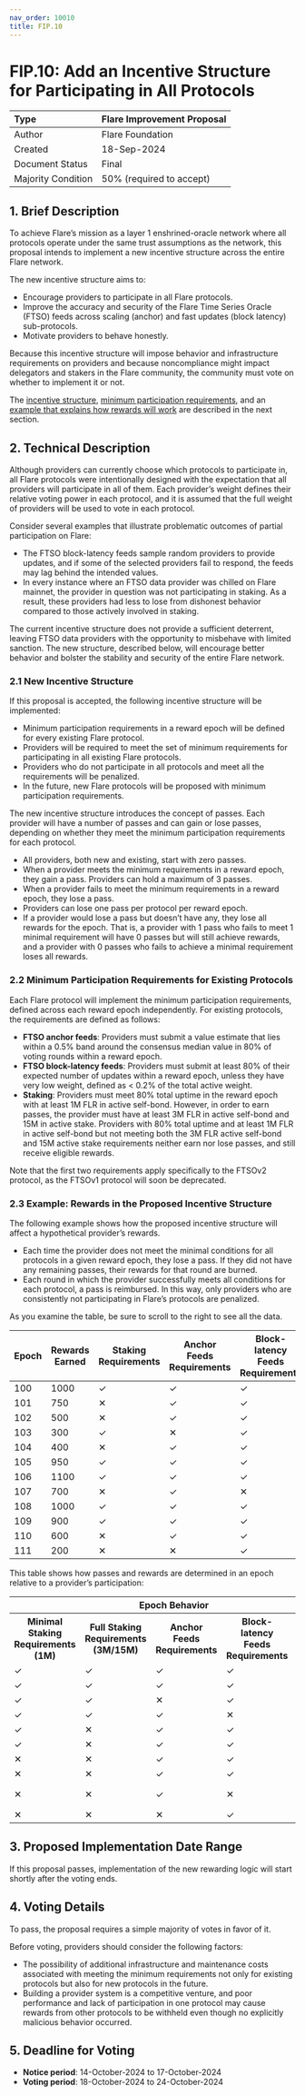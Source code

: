 ```yaml
---
nav_order: 10010
title: FIP.10
---
```


# FIP.10: Add an Incentive Structure for Participating in All Protocols

| Type               | Flare Improvement Proposal |
| :----------------- | :------------------------- |
| Author             | Flare Foundation           |
| Created            | 18-Sep-2024                |
| Document Status    | Final                      |
| Majority Condition | 50% (required to accept)   |

## 1. Brief Description

To achieve Flare’s mission as a layer 1 enshrined-oracle network where all protocols operate under the same trust assumptions as the network, this proposal intends to implement a new incentive structure across the entire Flare network.

The new incentive structure aims to:

* Encourage providers to participate in all Flare protocols.
* Improve the accuracy and security of the Flare Time Series Oracle (FTSO) feeds across scaling (anchor) and fast updates (block latency) sub-protocols.
* Motivate providers to behave honestly.

Because this incentive structure will impose behavior and infrastructure requirements on providers and because noncompliance might impact delegators and stakers in the Flare community, the community must vote on whether to implement it or not.

The [incentive structure](#21-new-incentive-structure), [minimum participation requirements](#22-minimum-participation-requirements-for-existing-protocols), and an [example that explains how rewards will work](#23-example-rewards-in-the-proposed-incentive-structure) are described in the next section.

## 2. Technical Description

Although providers can currently choose which protocols to participate in, all Flare protocols were intentionally designed with the expectation that all providers will participate in all of them. 
Each provider’s weight defines their relative voting power in each protocol, and it is assumed that the full weight of providers will be used to vote in each protocol.

Consider several examples that illustrate problematic outcomes of partial participation on Flare:

* The FTSO block-latency feeds sample random providers to provide updates, and if some of the selected providers fail to respond, the feeds may lag behind the intended values.
* In every instance where an FTSO data provider was chilled on Flare mainnet, the provider in question was not participating in staking. As a result, these providers had less to lose from dishonest behavior compared to those actively involved in staking.

The current incentive structure does not provide a sufficient deterrent, leaving FTSO data providers with the opportunity to misbehave with limited sanction. The new structure, described below, will encourage better behavior and bolster the stability and security of the entire Flare network.

### 2.1 New Incentive Structure

If this proposal is accepted, the following incentive structure will be implemented:

* Minimum participation requirements in a reward epoch will be defined for every existing Flare protocol.
* Providers will be required to meet the set of minimum requirements for participating in all existing Flare protocols.
* Providers who do not participate in all protocols and meet all the requirements will be penalized.
* In the future, new Flare protocols will be proposed with minimum participation requirements.

The new incentive structure introduces the concept of passes. 
Each provider will have a number of passes and can gain or lose passes, depending on whether they meet the minimum participation requirements for each protocol.

* All providers, both new and existing, start with zero passes.
* When a provider meets the minimum requirements in a reward epoch, they gain a pass. Providers can hold a maximum of 3 passes.
* When a provider fails to meet the minimum requirements in a reward epoch, they lose a pass.
* Providers can lose one pass per protocol per reward epoch.
* If a provider would lose a pass but doesn’t have any, they lose all rewards for the epoch. 
That is, a provider with 1 pass who fails to meet 1 minimal requirement will have 0 passes but will still achieve rewards, and a provider with 0 passes who fails to achieve a minimal requirement loses all rewards.


### 2.2 Minimum Participation Requirements for Existing Protocols

Each Flare protocol will implement the minimum participation requirements, defined across each reward epoch independently. 
For existing protocols, the requirements are defined as follows:

* **FTSO anchor feeds**: Providers must submit a value estimate that lies within a 0.5% band around the consensus median value in 80% of voting rounds within a reward epoch.
* **FTSO block-latency feeds**: Providers must submit at least 80% of their expected number of updates within a reward epoch, unless they have very low weight, defined as < 0.2% of the total active weight.
* **Staking**: Providers must meet 80% total uptime in the reward epoch with at least 1M FLR in active self-bond. 
However, in order to earn passes, the provider must have at least 3M FLR in active self-bond and 15M in active stake. 
Providers with 80% total uptime and at least 1M FLR in active self-bond but not meeting both the 3M FLR active self-bond and 15M active stake requirements neither earn nor lose passes, and still receive eligible rewards.

Note that the first two requirements apply specifically to the FTSOv2 protocol, as the FTSOv1 protocol will soon be deprecated.

### 2.3 Example: Rewards in the Proposed Incentive Structure

The following example shows how the proposed incentive structure will affect a hypothetical provider’s rewards.

* Each time the provider does not meet the minimal conditions for all protocols in a given reward epoch, they lose a pass. 
If they did not have any remaining passes, their rewards for that round are burned.
* Each round in which the provider successfully meets all conditions for each protocol, a pass is reimbursed. 
In this way, only providers who are consistently not participating in Flare’s protocols are penalized.


As you examine the table, be sure to scroll to the right to see all the data.

| Epoch | Rewards Earned | Staking Requirements | Anchor Feeds Requirements | Block-latency Feeds Requirements | Passes Remaining | Rewards Received | Total Rewards (New) | Total Rewards (Old) |
|-------|----------------|----------------------|---------------------------|----------------------------------|------------------|------------------|---------------------|---------------------|
| 100   | 1000           | &#x2713;             | &#x2713;                  | &#x2713;                         | 3                | 1000             | 1000                | 1000                |
| 101   | 750            | &#x2715;             | &#x2713;                  | &#x2713;                         | 2                | 750              | 1750                | 1750                |
| 102   | 500            | &#x2715;             | &#x2713;                  | &#x2713;                         | 1                | 500              | 2250                | 2250                |
| 103   | 300            | &#x2713;             | &#x2715;                  | &#x2713;                         | 0                | 300              | 2550                | 2550                |
| 104   | 400            | &#x2715;             | &#x2713;                  | &#x2713;                         | 0                | 0                | 2550                | 2950                |
| 105   | 950            | &#x2713;             | &#x2713;                  | &#x2713;                         | 1                | 950              | 3500                | 3900                |
| 106   | 1100           | &#x2713;             | &#x2713;                  | &#x2713;                         | 2                | 1100             | 4600                | 5000                |
| 107   | 700            | &#x2715;             | &#x2713;                  | &#x2715;                         | 0                | 700              | 5300                | 5700                |
| 108   | 1000           | &#x2713;             | &#x2713;                  | &#x2713;                         | 1                | 1000             | 6300                | 6700                |
| 109   | 900            | &#x2713;             | &#x2713;                  | &#x2713;                         | 2                | 900              | 7200                | 7600                |
| 110   | 600            | &#x2715;             | &#x2713;                  | &#x2713;                         | 1                | 600              | 7800                | 8400                |
| 111   | 200            | &#x2715;             | &#x2715;                  | &#x2713;                         | 0                | 0                | 7800                | 8600                |

This table shows how passes and rewards are determined in an epoch relative to a provider’s participation:

<table>
  <tr>
    <th colspan="5" scope="colgroup">Epoch Behavior</th>
    <th colspan="3" scope="colgroup">Result</th>
  </tr>
  <tr>
    <th scope="col">Minimal Staking Requirements (1M)</th>
    <th scope="col">Full Staking Requirements (3M/15M)</th>
    <th scope="col">Anchor Feeds Requirements</th>
    <th scope="col">Block-latency Feeds Requirements</th>
    <th scope="col">Has Passes?</th>
    <th scope="col">Receives Rewards?</th>
    <th scope="col">Loses Pass?</th>
    <th scope="col">Recovers Pass? (Max is 3)</th>
  </tr>
  <tr>
    <td>&#x2713;</td>
    <td>&#x2713;</td>
    <td>&#x2713;</td>
    <td>&#x2713;</td>
    <td>&#x2713;</td>
    <td>&#x2713;</td>
    <td>&#x2715;</td>
    <td>&#x2713;</td>
  </tr>
  <tr>
    <td>&#x2713;</td>
    <td>&#x2713;</td>
    <td>&#x2713;</td>
    <td>&#x2713;</td>
    <td>&#x2715;</td>
    <td>&#x2713;</td>
    <td>&#x2715;</td>
    <td>&#x2713;</td>
  </tr>
  <tr>
    <td>&#x2713;</td>
    <td>&#x2713;</td>
    <td>&#x2715;</td>
    <td>&#x2713;</td>
    <td>&#x2713;</td>
    <td>&#x2713;</td>
    <td>1</td>
    <td>&#x2715;</td>
  </tr>
  <tr>
    <td>&#x2713;</td>
    <td>&#x2713;</td>
    <td>&#x2713;</td>
    <td>&#x2715;</td>
    <td>&#x2715;</td>
    <td>&#x2715;</td>
    <td>&#x2715;</td>
    <td>&#x2715;</td>
  </tr>
  <tr>
    <td>&#x2713;</td>
    <td>&#x2715;</td>
    <td>&#x2713;</td>
    <td>&#x2713;</td>
    <td>&#x2713;</td>
    <td>&#x2713;</td>
    <td>&#x2715;</td>
    <td>&#x2715;</td>
  </tr>
  <tr>
    <td>&#x2713;</td>
    <td>&#x2715;</td>
    <td>&#x2713;</td>
    <td>&#x2713;</td>
    <td>&#x2715;</td>
    <td>&#x2713;</td>
    <td>&#x2715;</td>
    <td>&#x2715;</td>
  </tr>
  <tr>
    <td>&#x2715;</td>
    <td>&#x2715;</td>
    <td>&#x2713;</td>
    <td>&#x2713;</td>
    <td>&#x2713;</td>
    <td>&#x2713;</td>
    <td>1</td>
    <td>&#x2715;</td>
  </tr>
  <tr>
    <td>&#x2715;</td>
    <td>&#x2715;</td>
    <td>&#x2713;</td>
    <td>&#x2713;</td>
    <td>&#x2715;</td>
    <td>&#x2715;</td>
    <td>&#x2715;</td>
    <td>&#x2715;</td>
  </tr>
  <tr>
    <td>&#x2715;</td>
    <td>&#x2715;</td>
    <td>&#x2713;</td>
    <td>&#x2715;</td>
    <td>&#x2713;</td>
    <td>&#x2713; (if 2 passes)</td>
    <td>2</td>
    <td>&#x2715;</td>
  </tr>
  <tr>
    <td>&#x2715;</td>
    <td>&#x2715;</td>
    <td>&#x2715;</td>
    <td>&#x2713;</td>
    <td>&#x2715;</td>
    <td>&#x2715;</td>
    <td>&#x2715;</td>
    <td>&#x2715;</td>
  </tr>
</table>


## 3. Proposed Implementation Date Range

If this proposal passes, implementation of the new rewarding logic will start shortly after the voting ends.

## 4. Voting Details

To pass, the proposal requires a simple majority of votes in favor of it.

Before voting, providers should consider the following factors:

* The possibility of additional infrastructure and maintenance costs associated with meeting the minimum requirements not only for existing protocols but also for new protocols in the future.
* Building a provider system is a competitive venture, and poor performance and lack of participation in one protocol may cause rewards from other protocols to be withheld even though no explicitly malicious behavior occurred.

## 5. Deadline for Voting

* **Notice period**: 14-October-2024 to 17-October-2024
* **Voting period**: 18-October-2024 to 24-October-2024
